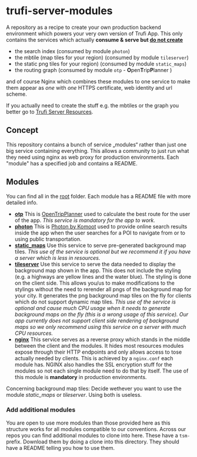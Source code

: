 # trufi-server-modules

A repository as a recipe to create your own production backend environment which powers your very own version of Trufi App. This only contains the services which actually **consume & serve but <u>do not create</u>**

- the search index (consumed by module `photon`)
- the mbtile (map tiles for your region) (consumed by module `tileserver`)
- the static png tiles for your region) (consumed by module `static_maps`)
- the routing graph (consumed by module `otp` - **O**pen**T**rip**P**lanner )

and of course Nginx which combines these modules to one service to make them appear as *one* with *one* HTTPS certificate, web identity and url scheme.

If you actually need to create the stuff e.g. the mbtiles or the graph you better go to [Trufi Server Resources](https://github.com/trufi-association/trufi-server-resources).


## Concept

This repository contains a bunch of service „modules“ rather than just one big service containing everything. This allows a community to just run what they need using nginx as web proxy for production environments. Each "module" has a specified job and contains a README.

## Modules

You can find all in the [root](.) folder. Each module has a README file with more detailed info.

- **[otp](./otp)**
  This is [OpenTripPlanner](https://opentripplanner.org) used to calculate the best route for the user of the app. *This service is mandatory for the app to work.*
- **[photon](./photon)**
  This is [Photon by Komoot](https://photon.komoot.io) used to provide online search results inside the app when the user searches for a POI to navigate from or to using public transportation. 
- **[static_maps](./static_maps)**
  Use this service to serve pre-generated background map tiles. *This use of the service is optional but we recommend it if you have a server which is less in resources.*
- **[tileserver](./tileserver)**
  Use this service to serve the data needed to display the background map shown in the app. This does not include the styling (e.g. a highways are yellow lines and the water blue). The styling is done on the client side.  This allows you/us to make modifications to the stylings without the need to rerender all pngs of the background map for your city. It generates the png background map tiles on the fly for clients which do not support dynamic map tiles. *This use of the service is optional and cause much CPU usage when it needs to generate background maps on the fly (this is a wrong usage of this service). Our app currently does not support client side rendering of background maps so we only recommend using this service on a server with much CPU resources.*
- **[nginx](./nginx)**
  This service serves as a reverse proxy which stands in the middle between the client and the modules. It hides most resources modules expose through their HTTP endpoints and only allows access to tose actually needed by clients. This is achieved by a `nginx.conf` each module has. NGINX also handles the SSL encryption stuff for the modules so not each single module need to do that by itself. The use of this module is **mandatory** in production environments.

Concerning background map tiles: Decide wethever you want to use the module *static_maps* or *tileserver*. Using both is useless.

### Add additional modules

You are open to use more modules than those provided here as this structure works for all modules compatible to our conventions. Across our repos you can find additional modules to clone into here. These have a `tsm-` prefix. Download them by doing a clone into this directory. They should have a README telling you how to use them.
